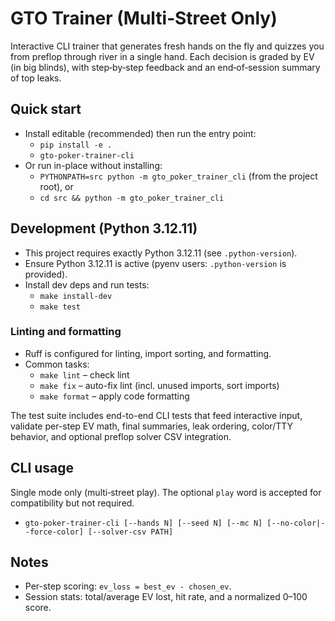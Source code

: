 # GTO Trainer (Multi‑Street Only)

Interactive CLI trainer that generates fresh hands on the fly and quizzes you from preflop through river in a single hand. Each decision is graded by EV (in big blinds), with step‑by‑step feedback and an end‑of‑session summary of top leaks.

## Quick start

- Install editable (recommended) then run the entry point:
  - `pip install -e .`
  - `gto-poker-trainer-cli`
- Or run in-place without installing:
  - `PYTHONPATH=src python -m gto_poker_trainer_cli` (from the project root), or
  - `cd src && python -m gto_poker_trainer_cli`

## Development (Python 3.12.11)

- This project requires exactly Python 3.12.11 (see `.python-version`).
- Ensure Python 3.12.11 is active (pyenv users: `.python-version` is provided).
- Install dev deps and run tests:
  - `make install-dev`
  - `make test`

### Linting and formatting

- Ruff is configured for linting, import sorting, and formatting.
- Common tasks:
  - `make lint` – check lint
  - `make fix` – auto-fix lint (incl. unused imports, sort imports)
  - `make format` – apply code formatting

The test suite includes end-to-end CLI tests that feed interactive input, validate per-step EV math, final summaries, leak ordering, color/TTY behavior, and optional preflop solver CSV integration.

## CLI usage

Single mode only (multi‑street play). The optional `play` word is accepted for compatibility but not required.

- `gto-poker-trainer-cli [--hands N] [--seed N] [--mc N] [--no-color|--force-color] [--solver-csv PATH]`

## Notes

- Per-step scoring: `ev_loss = best_ev - chosen_ev`.
- Session stats: total/average EV lost, hit rate, and a normalized 0–100 score.

